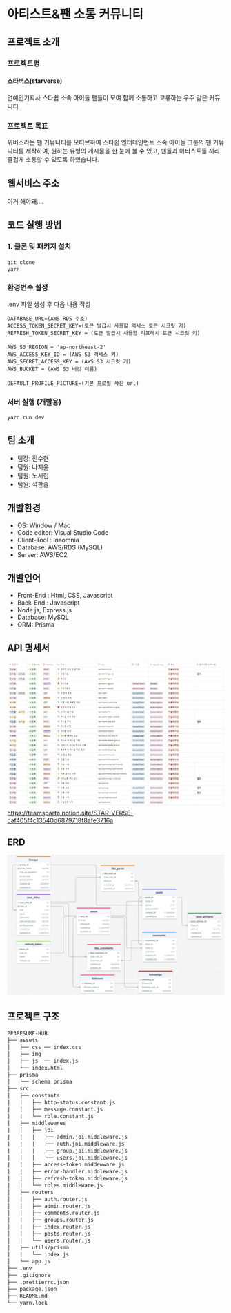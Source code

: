 # 아티스트&팬 소통 커뮤니티 <Starverse>

## 프로젝트 소개
### 프로젝트명
#### 스타버스(starverse)
연예인기획사 스타쉽 소속 아이돌 팬들이 모여 함께 소통하고 교류하는 우주 같은 커뮤니티

### 프로젝트 목표
위버스라는 팬 커뮤니티를 모티브하여 스타쉽 엔터테인먼트 소속 아이돌 그룹의 팬 커뮤니티를 제작하여, 원하는 유형의 게시물을 한 눈에 볼 수 있고, 팬들과 아티스트들 끼리 즐겁게 소통할 수 있도록 하였습니다.

## 웹서비스 주소
이거 해야돼....

## 코드 실행 방법
### 1. 클론 및 패키지 설치
```
git clone
yarn
```

### 환경변수 설정
.env 파일 생성 후 다음 내용 작성
```
DATABASE_URL=(AWS RDS 주소)
ACCESS_TOKEN_SECRET_KEY=(토큰 발급시 사용할 액세스 토큰 시크릿 키)
REFRESH_TOKEN_SECRET_KEY = (토큰 발급시 사용할 리프레시 토큰 시크릿 키)

AWS_S3_REGION = 'ap-northeast-2'
AWS_ACCESS_KEY_ID = (AWS S3 액세스 키)
AWS_SECRET_ACCESS_KEY = (AWS S3 시크릿 키)
AWS_BUCKET = (AWS S3 버킷 이름)

DEFAULT_PROFILE_PICTURE=(기본 프로필 사진 url)
```

### 서버 실행 (개발용)
```
yarn run dev
```

## 팀 소개
- 팀장: 진수현
- 팀원: 나지윤
- 팀원: 노시헌
- 팀원: 석한솔

## 개발환경
- OS: Window / Mac
- Code editor: Visual Studio Code
- Client-Tool : Insomnia
- Database: AWS/RDS (MySQL)
- Server: AWS/EC2

## 개발언어
- Front-End : Html, CSS, Javascript
- Back-End : Javascript
- Node.js, Express.js
- Database: MySQL
- ORM: Prisma

## API 명세서
![ex_screenshot](./API.png)
https://teamsparta.notion.site/STAR-VERSE-caf405f4c13540d6879718f8afe3716a

## ERD
![ex_screenshot](./ERD.jpg)

## 프로젝트 구조
```
PP3RESUME-HUB
├── assets
│   ├── css ── index.css
│   ├── img
│   ├── js  ── index.js
│   └── index.html
├── prisma
│   └── schema.prisma
├── src
│   ├── constants
|   |   ├── http-status.constant.js
|   |   ├── message.constant.js
|   |   └── role.constant.js
│   ├── middlewares
|   │   ├── joi
|   |   |   ├── admin.joi.middleware.js
|   |   |   ├── auth.joi.middleware.js
|   |   |   ├── group.joi.middleware.js
|   |   |   └── users.joi.middleware.js
|   |   ├── access-token.middewware.js
|   |   ├── error-handler.middleware.js
|   |   ├── refresh-token.middleware.js
|   |   └── roles.middleware.js
│   ├── routers
│   │   ├── auth.router.js
│   │   ├── admin.router.js
│   │   ├── comments.router.js
│   │   ├── groups.router.js
│   │   ├── index.router.js
│   │   ├── posts.router.js
│   │   └── users.router.js
│   ├── utils/prisma
|   |   └── index.js
│   └── app.js
├── .env
├── .gitignore
├── .prettierrc.json
├── package.json
├── README.md
└── yarn.lock
```